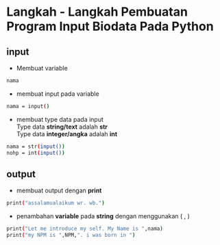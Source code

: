 # **Langkah - Langkah Pembuatan Program Input Biodata Pada Python**
## input
- Membuat variable
```sh
nama
```
- membuat input pada variable 
```sh
nama = input()
```
- membuat type data pada input
<br> Type data **string/text** adalah **str**
<br> Type data **integer/angka** adalah **int**
```sh
nama = str(input())
nohp = int(input())
```
## output
- membuat output dengan **print**
```sh
print("assalamualaikum wr. wb.")
```
- penambahan **variable** pada **string** dengan menggunakan  ( , )
```sh
print("Let me introduce my self. My Name is ",nama)
print("my NPM is ",NPM,". i was born in ")
```


